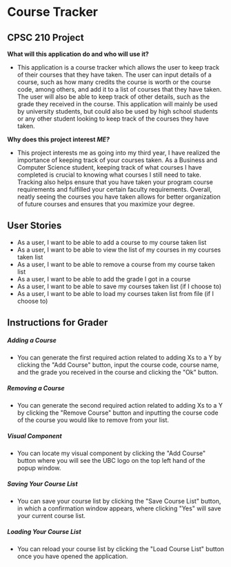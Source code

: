 # Course Tracker 

## CPSC 210 Project


**What will this application do and who will use it?**

- This application is a course tracker which allows the user to keep track 
of their courses that they have taken. The user can input details of a 
course, such as how many credits the course is worth or the course code, 
among others, and add it to a list of courses that they have taken. 
The user will also be able to keep track of other details, such as 
the grade they received in the course. This application will mainly 
be used by university students, but could also be used by high school 
students or any other student looking to keep track of the courses they have taken.

**Why does this project interest *ME?***

- This project interests me as going into my third year, I have realized the
importance of keeping track of your courses taken. As a Business and Computer 
Science student, keeping track of what courses I have completed is crucial 
to knowing what courses I still need to take. Tracking also helps ensure 
that you have taken your program course requirements and fulfilled your 
certain faculty requirements. Overall, neatly seeing the courses you have 
taken allows for better organization of future courses and ensures that you 
maximize your degree.


## User Stories

- As a user, I want to be able to add a course to my course taken list
- As a user, I want to be able to view the list of my courses in my courses taken list
- As a user, I want to be able to remove a course from my course taken list
- As a user, I want to be able to add the grade I got in a course
- As a user, I want to be able to save my courses taken list (if I choose to)
- As a user, I want to be able to load my courses taken list from file (if I choose to)



## Instructions for Grader

##### Adding a Course
- You can generate the first required action related to adding Xs to a Y by clicking the "Add Course" button,
    input the course code, course name, and the grade you received in the course and clicking the "Ok" button.
##### Removing a Course
- You can generate the second required action related to adding Xs to a Y by clicking the "Remove Course" button
    and inputting the course code of the course you would like to remove from your list.
##### Visual Component
- You can locate my visual component by clicking the "Add Course" button where you will see the UBC logo on the top
    left hand of the popup window.
##### Saving Your Course List
- You can save your course list by clicking the "Save Course List" button, in which a confirmation window appears, where
    clicking "Yes" will save your current course list.
##### Loading Your Course List
- You can reload your course list by clicking the "Load Course List" button once you have opened the application.
    